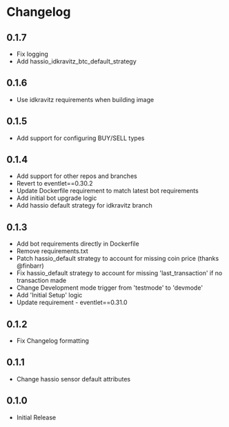 # Changelog

## 0.1.7

- Fix logging
- Add hassio_idkravitz_btc_default_strategy

## 0.1.6

- Use idkravitz requirements when building image

## 0.1.5

- Add support for configuring BUY/SELL types

## 0.1.4

- Add support for other repos and branches
- Revert to eventlet==0.30.2
- Update Dockerfile requirement to match latest bot requirements
- Add initial bot upgrade logic
- Add hassio default strategy for idkravitz branch

## 0.1.3

- Add bot requirements directly in Dockerfile
- Remove requirements.txt
- Patch hassio_default strategy to account for missing coin price (thanks @finbarr)
- Fix hassio_default strategy to account for missing 'last_transaction' if no transaction made
- Change Development mode trigger from 'testmode' to 'devmode'
- Add 'Initial Setup' logic
- Update requirement - eventlet==0.31.0

## 0.1.2

- Fix Changelog formatting

## 0.1.1

- Change hassio sensor default attributes

## 0.1.0

- Initial Release
